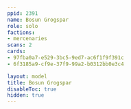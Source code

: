 ```yaml
---
ppid: 2391
name: Bosun Grogspar
role: solo
factions:
- mercenaries
scans: 2
cards:
- 97fba0a7-e529-3bc5-9ed7-ac6f1f9f391c
- 6f3185a9-cf9e-37f9-99a2-b0312bb0e3c4

layout: model
title: Bosun Grogspar
disableToc: true
hidden: true
---
```

